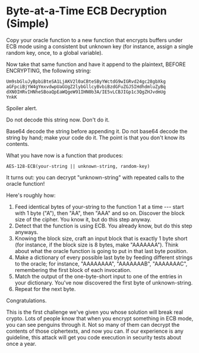 Byte-at-a-Time ECB Decryption (Simple)
======================================

Copy your oracle function to a new function that encrypts buffers under ECB
mode using a consistent but unknown key (for instance, assign a single random
key, once, to a global variable).

Now take that same function and have it append to the plaintext, BEFORE
ENCRYPTING, the following string:

	Um9sbGluJyBpbiBteSA1LjAKV2l0aCBteSByYWctdG9wIGRvd24gc28gbXkg
	aGFpciBjYW4gYmxvdwpUaGUgZ2lybGllcyBvbiBzdGFuZGJ5IHdhdmluZyBq
	dXN0IHRvIHNheSBoaQpEaWQgeW91IHN0b3A/IE5vLCBJIGp1c3QgZHJvdmUg
	YnkK

Spoiler alert.

Do not decode this string now. Don't do it.

Base64 decode the string before appending it. Do not base64 decode the string
by hand; make your code do it. The point is that you don't know its contents.

What you have now is a function that produces:

	AES-128-ECB(your-string || unknown-string, random-key)

It turns out: you can decrypt "unknown-string" with repeated calls to the
oracle function!

Here's roughly how:

 1. Feed identical bytes of your-string to the function 1 at a time --- start
    with 1 byte ("A"), then "AA", then "AAA" and so on. Discover the block size
    of the cipher. You know it, but do this step anyway.
 2. Detect that the function is using ECB. You already know, but do this step
    anyways.
 3. Knowing the block size, craft an input block that is exactly 1 byte short
    (for instance, if the block size is 8 bytes, make "AAAAAAA"). Think about
    what the oracle function is going to put in that last byte position.
 4. Make a dictionary of every possible last byte by feeding different strings
    to the oracle; for instance, "AAAAAAAA", "AAAAAAAB", "AAAAAAAC",
    remembering the first block of each invocation.
 5. Match the output of the one-byte-short input to one of the entries in your
    dictionary. You've now discovered the first byte of unknown-string.
 6. Repeat for the next byte.

Congratulations.

This is the first challenge we've given you whose solution will break real
crypto. Lots of people know that when you encrypt something in ECB mode, you
can see penguins through it. Not so many of them can decrypt the contents of
those ciphertexts, and now you can. If our experience is any guideline, this
attack will get you code execution in security tests about once a year.

